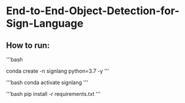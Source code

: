 # End-to-End-Object-Detection-for-Sign-Language


## How to run:

'''bash

conda create -n signlang python=3.7 -y
'''

'''bash
conda activate signlang
'''

'''bash
pip install -r requirements.txt
'''
